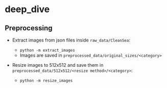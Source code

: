 # deep_dive

## Preprocessing
- Extract images from json files inside `raw_data/CleanSea`:
  - `python -m extract_images`
  - Images are saved in `preprocessed_data/original_sizes/<category>`

- Resize images to 512x512 and save them in `preprocessed_data/512x512/<resize method>/<category>`:
  - `python -m resize_images`

